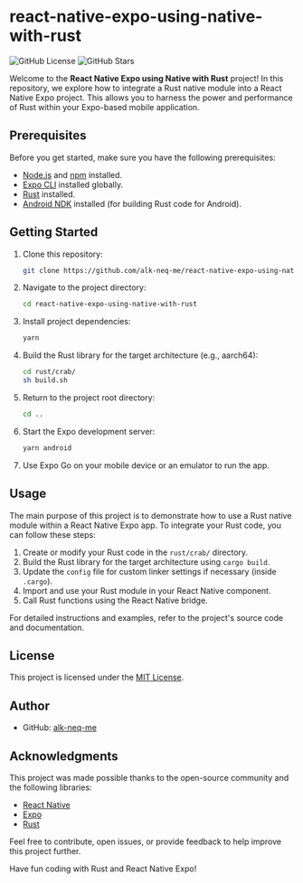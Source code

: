 # react-native-expo-using-native-with-rust

![GitHub License](https://img.shields.io/github/license/alk-neq-me/react-native-expo-using-native-with-rust)
![GitHub Stars](https://img.shields.io/github/stars/alk-neq-me/react-native-expo-using-native-with-rust)

Welcome to the **React Native Expo using Native with Rust** project! In this repository, we explore how to integrate a Rust native module into a React Native Expo project. This allows you to harness the power and performance of Rust within your Expo-based mobile application.

## Prerequisites

Before you get started, make sure you have the following prerequisites:

- [Node.js](https://nodejs.org/) and [npm](https://www.npmjs.com/) installed.
- [Expo CLI](https://docs.expo.dev/get-started/installation/) installed globally.
- [Rust](https://www.rust-lang.org/tools/install) installed.
- [Android NDK](https://developer.android.com/ndk) installed (for building Rust code for Android).

## Getting Started

1. Clone this repository:

   ```bash
   git clone https://github.com/alk-neq-me/react-native-expo-using-native-with-rust.git
   ```

2. Navigate to the project directory:

   ```bash
   cd react-native-expo-using-native-with-rust
   ```

3. Install project dependencies:

   ```bash
   yarn
   ```

4. Build the Rust library for the target architecture (e.g., aarch64):

   ```bash
   cd rust/crab/
   sh build.sh
   ```

5. Return to the project root directory:

   ```bash
   cd ..
   ```

6. Start the Expo development server:

   ```bash
   yarn android
   ```

7. Use Expo Go on your mobile device or an emulator to run the app.

## Usage

The main purpose of this project is to demonstrate how to use a Rust native module within a React Native Expo app. To integrate your Rust code, you can follow these steps:

1. Create or modify your Rust code in the `rust/crab/` directory.
2. Build the Rust library for the target architecture using `cargo build`.
3. Update the `config` file for custom linker settings if necessary (inside `.cargo`).
4. Import and use your Rust module in your React Native component.
5. Call Rust functions using the React Native bridge.

For detailed instructions and examples, refer to the project's source code and documentation.

## License

This project is licensed under the [MIT License](LICENSE).

## Author

- GitHub: [alk-neq-me](https://github.com/alk-neq-me)

## Acknowledgments

This project was made possible thanks to the open-source community and the following libraries:

- [React Native](https://reactnative.dev/)
- [Expo](https://docs.expo.dev/)
- [Rust](https://www.rust-lang.org/)

Feel free to contribute, open issues, or provide feedback to help improve this project further.

Have fun coding with Rust and React Native Expo!
